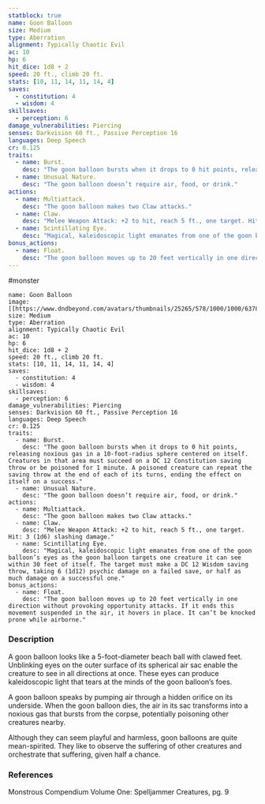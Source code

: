 ```yaml
---
statblock: true
name: Goon Balloon
size: Medium
type: Aberration
alignment: Typically Chaotic Evil
ac: 10
hp: 6
hit_dice: 1d8 + 2
speed: 20 ft., climb 20 ft.
stats: [10, 11, 14, 11, 14, 4]
saves:
  - constitution: 4
  - wisdom: 4
skillsaves:
  - perception: 6
damage_vulnerabilities: Piercing
senses: Darkvision 60 ft., Passive Perception 16
languages: Deep Speech
cr: 0.125
traits:
  - name: Burst.
    desc: "The goon balloon bursts when it drops to 0 hit points, releasing noxious gas in a 10-foot-radius sphere centered on itself. Creatures in that area must succeed on a DC 12 Constitution saving throw or be poisoned for 1 minute. A poisoned creature can repeat the saving throw at the end of each of its turns, ending the effect on itself on a success."
  - name: Unusual Nature.
    desc: "The goon balloon doesn’t require air, food, or drink."
actions:
  - name: Multiattack.
    desc: "The goon balloon makes two Claw attacks."
  - name: Claw.
    desc: "Melee Weapon Attack: +2 to hit, reach 5 ft., one target. Hit: 3 (1d6) slashing damage."
  - name: Scintillating Eye.
    desc: "Magical, kaleidoscopic light emanates from one of the goon balloon’s eyes as the goon balloon targets one creature it can see within 30 feet of itself. The target must make a DC 12 Wisdom saving throw, taking 6 (1d12) psychic damage on a failed save, or half as much damage on a successful one."
bonus_actions:
  - name: Float.
    desc: "The goon balloon moves up to 20 feet vertically in one direction without provoking opportunity attacks. If it ends this movement suspended in the air, it hovers in place. It can’t be knocked prone while airborne."
---
```

#monster 

```statblock
name: Goon Balloon
image: [[https://www.dndbeyond.com/avatars/thumbnails/25265/578/1000/1000/637861450557623471.jpeg]]
size: Medium
type: Aberration
alignment: Typically Chaotic Evil
ac: 10
hp: 6
hit_dice: 1d8 + 2
speed: 20 ft., climb 20 ft.
stats: [10, 11, 14, 11, 14, 4]
saves:
  - constitution: 4
  - wisdom: 4
skillsaves:
  - perception: 6
damage_vulnerabilities: Piercing
senses: Darkvision 60 ft., Passive Perception 16
languages: Deep Speech
cr: 0.125
traits:
  - name: Burst.
    desc: "The goon balloon bursts when it drops to 0 hit points, releasing noxious gas in a 10-foot-radius sphere centered on itself. Creatures in that area must succeed on a DC 12 Constitution saving throw or be poisoned for 1 minute. A poisoned creature can repeat the saving throw at the end of each of its turns, ending the effect on itself on a success."
  - name: Unusual Nature.
    desc: "The goon balloon doesn’t require air, food, or drink."
actions:
  - name: Multiattack.
    desc: "The goon balloon makes two Claw attacks."
  - name: Claw.
    desc: "Melee Weapon Attack: +2 to hit, reach 5 ft., one target. Hit: 3 (1d6) slashing damage."
  - name: Scintillating Eye.
    desc: "Magical, kaleidoscopic light emanates from one of the goon balloon’s eyes as the goon balloon targets one creature it can see within 30 feet of itself. The target must make a DC 12 Wisdom saving throw, taking 6 (1d12) psychic damage on a failed save, or half as much damage on a successful one."
bonus_actions:
  - name: Float.
    desc: "The goon balloon moves up to 20 feet vertically in one direction without provoking opportunity attacks. If it ends this movement suspended in the air, it hovers in place. It can’t be knocked prone while airborne."
```

### Description

A goon balloon looks like a 5-foot-diameter beach ball with clawed feet. Unblinking eyes on the outer surface of its spherical air sac enable the creature to see in all directions at once. These eyes can produce kaleidoscopic light that tears at the minds of the goon balloon’s foes.

A goon balloon speaks by pumping air through a hidden orifice on its underside. When the goon balloon dies, the air in its sac transforms into a noxious gas that bursts from the corpse, potentially poisoning other creatures nearby.

Although they can seem playful and harmless, goon balloons are quite mean-spirited. They like to observe the suffering of other creatures and orchestrate that suffering, given half a chance.

### References

Monstrous Compendium Volume One: Spelljammer Creatures, pg. 9